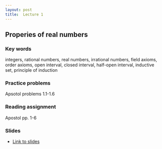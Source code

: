 ```yaml
---
layout: post
title:  Lecture 1
---
```


## Properies of real numbers

### Key words
integers, rational numbers, real numbers, irrational numbers, field axioms, order axioms, open interval, closed interval, half-open interval, inductive set, principle of induction 

### Practice problems
Apsotol problems 1.1-1.6

### Reading assignment
Apostol pp. 1-6

### Slides

* [Link to slides](/slides/lec01/lec01.pdf)




